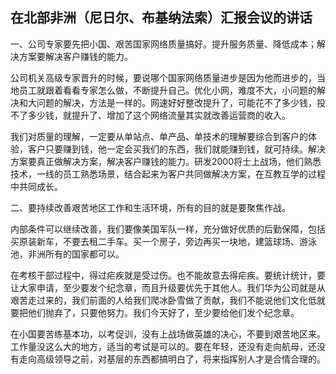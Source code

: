 ## 在北部非洲（尼日尔、布基纳法索）汇报会议的讲话



一、公司专家要先把小国、艰苦国家网络质量搞好。提升服务质量、降低成本；解决方案要解决客户赚钱的能力。

公司机关高级专家晋升的时候，要说哪个国家网络质量进步是因为他而进步的，当地员工就跟着看看专家怎么做，不断提升自己。优化小网，难度不大，小问题的解决和大问题的解决，方法是一样的。网速好好整改提升了，可能花不了多少钱，投不了多少钱，就提升了、增加了这个网络流量其实就改善运营商的收入。

我们对质量的理解，一定要从单站点、单产品、单技术的理解要综合到客户的体验，客户只要赚到钱，他一定会买我们的东西，我们就能赚到钱，就可持续。解决方案要真正做解决方案，解决客户赚钱的能力。研发2000将士上战场，他们熟悉技术，一线的员工熟悉场景，结合起来为客户共同做解决方案，在互教互学的过程中共同成长。

二、要持续改善艰苦地区工作和生活环境，所有的目的就是要聚焦作战。

内部条件可以继续改善，我们要像美国军队一样，充分做好优质的后勤保障，包括买原装新车，不要去租二手车。买一个房子，旁边再买一块地，建篮球场、游泳池，非洲所有的国家都可以。

在考核干部过程中，得过疟疾就是受过伤。也不能故意去得疟疾。要统计统计，要让大家申请，至少要发个纪念章，而且升级要优先于其他人。我们华为公司就是从艰苦走过来的，我们前面的人给我们爬冰卧雪做了贡献，我们不能说他们文化低就要把他们抛弃了，只要他努力。我们今天好了，至少要给他们发个纪念章。

在小国要苦练基本功，以考促训，没有上战场做英雄的决心，不要到艰苦地区来。工作量没这么大的地方，适当的考试是可以的。要在年轻，还没有走向航母，还没有走向高级领导之前，对基层的东西都搞明白了，将来指挥别人才是合情合理的。
